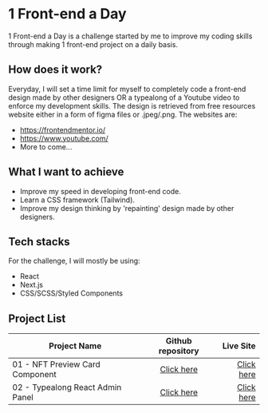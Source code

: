 # 1 Front-end a Day

1 Front-end a Day is a challenge started by me to improve my coding skills through making 1 front-end project on a daily basis.

## How does it work?

Everyday, I will set a time limit for myself to completely code a front-end design made by other designers OR a typealong of a Youtube video to enforce my development skills. The design is retrieved from free resources website either in a form of figma files or .jpeg/.png. The websites are:

- https://frontendmentor.io/
- https://www.youtube.com/
- More to come...

## What I want to achieve

- Improve my speed in developing front-end code.
- Learn a CSS framework (Tailwind).
- Improve my design thinking by 'repainting' design made by other designers.

## Tech stacks

For the challenge, I will mostly be using:

- React
- Next.js
- CSS/SCSS/Styled Components

## Project List

| Project Name                     |                                             Github repository                                             |                                                                  Live Site |
| -------------------------------- | :-------------------------------------------------------------------------------------------------------: | -------------------------------------------------------------------------: |
| 01 - NFT Preview Card Component  |      [Click here](https://github.com/hafezfhmi/1-Front-end-a-Day/tree/01-NFT_preview_card_component)      |           [Click here](https://01-nft-preview-card-component.netlify.app/) |
| 02 - Typealong React Admin Panel | [Click here](https://github.com/hafezfhmi/1-Front-end-a-Day/tree/02-Typealong-React_Admin_Panel_Tutorial) | [Click here](https://02-typealong-react-admin-panel-tutorial.netlify.app/) |
